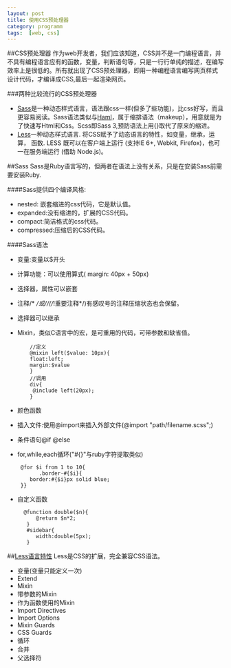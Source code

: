 ```yaml
---
layout: post
title: 使用CSS预处理器
category: programm
tags:  [web, css]
---
```


##CSS预处理器
作为web开发者，我们应该知道，CSS并不是一门编程语言，并不具有编程语言应有的函数，变量，判断语句等，只是一行行单纯的描述，在编写效率上是很低的。所有就出现了CSS预处理器，即用一种编程语言编写网页样式设计代码，才编译成CSS,最后一起渲染网页。

###两种比较流行的CSS预处理器

* [Sass](http://sass-lang.com/)是一种动态样式语言，语法跟css一样(但多了些功能)，比css好写，而且更容易阅读。Sass语法类似与[Haml](http://haml.info/)，属于缩排语法（makeup），用意就是为了快速写Html和Css。Scss即Sass 3,预防语法上用{}取代了原来的缩进。
* [Less](http://www.lesscss.net/)一种动态样式语言. 将CSS赋予了动态语言的特性，如变量，继承，运算， 函数. LESS 既可以在客户端上运行 (支持IE 6+, Webkit, Firefox)，也可一在服务端运行 (借助 Node.js)。

##Sass
Sass是Ruby语言写的，但两者在语法上没有关系，只是在安装Sass前需要安装Ruby.

####Sass提供四个编译风格:

* nested: 嵌套缩进的css代码，它是默认值。
* expanded:没有缩进的，扩展的CSS代码。
* compact:简洁格式的css代码。
* compressed:压缩后的CSS代码。

####Sass语法

* 变量:变量以$开头
* 计算功能：可以使用算式( margin: 40px + 50px)
* 选择器，属性可以嵌套
* 注释/* */或//(/*!重要注释*/)有感叹号的注释压缩状态也会保留。
* 选择器可以继承
* Mixin，类似C语言中的宏，是可重用的代码，可带参数和缺省值。
          

          //定义
          @mixin left($value: 10px){
          float:left;
          margin:$value
          }
          //调用
          div{
           @include left(20px);
          }

* 颜色函数
* 插入文件:使用@import来插入外部文件(@import "path/filename.scss";)
* 条件语句@if  @else
* for,while,each循环("#{}"与ruby字符提取类似)　
       

       @for $i from 1 to 10{
             .border-#{$i}{
	      border:#{$i}px solid blue;
       }}

* 自定义函数
         

        @function double($n){
            @return $n*2;
         }
         #sidebar{
            width:double(5px);
         }


##[Less语言特性](http://less.bootcss.com/features/)
Less是CSS的扩展，完全兼容CSS语法。

* 变量(变量只能定义一次)
* Extend
* Mixin
* 带参数的Mixin
* 作为函数使用的Mixin
* Import Directives
* Import Options
* Mixin Guards
* CSS Guards
* 循环
* 合并
* 父选择符